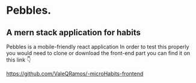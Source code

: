 # Pebbles.
## A mern stack application for habits

Pebbles is a mobile-friendly react application
In order to test this properly you would need to clone or download the front-end part you can find it on this link 👇

https://github.com/ValeQRamos/-microHabits-frontend